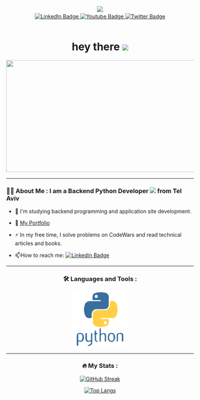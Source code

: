 <div id="header" align="center">
  <img src= "https://media.giphy.com/media/RbDKaczqWovIugyJmW/giphy.gif" width="100"/>
  <div id="badges">
  <a href="http://www.linkedin.com/in/Alexxconst">
  <img src="https://img.shields.io/badge/LinkedIn-blue?style=for-the-badge&logo=linkedin&logoColor=white" alt="LinkedIn Badge"/>
  </a>
  <a href="your-youtube-URL">
  <img src="https://img.shields.io/badge/YouTube-red?style=for-the-badge&logo=youtube&logoColor=white" alt="Youtube Badge"/>
  </a>
  <a href="your-twitter-URL">
  <img src="https://img.shields.io/badge/Twitter-blue?style=for-the-badge&logo=twitter&logoColor=white" alt="Twitter Badge"/>
  </a>
</div>
  <img src="https://komarev.com/ghpvc/?username=alexxconst&style=flat-square&color=blue" alt=""/>
  <h1>
  hey there
  <img src="https://media.giphy.com/media/hvRJCLFzcasrR4ia7z/giphy.gif" width="30px"/>
</h1>
</div>
<div align="center">
  <img src="https://media.giphy.com/media/dWesBcTLavkZuG35MI/giphy.gif" width="600" height="300"/>
</div>

---

### :man_technologist: About Me : I am a Backend Python Developer <img src="https://media.giphy.com/media/WUlplcMpOCEmTGBtBW/giphy.gif" width="30"> from Tel Aviv

- :telescope: I'm studying backend programming and application site development.

- :briefcase: <a href="https://alexxconst.github.io/">My Portfolio</a>

- :zap: In my free time, I solve problems on CodeWars and read technical articles and books.

- :mailbox:How to reach me: [![Linkedin Badge](https://img.shields.io/badge/-Alex-blue?style=flat&logo=Linkedin&logoColor=white)](https://www.linkedin.com/in/alexxconst)

---

<div  align="center">
  
### :hammer_and_wrench: Languages and Tools :
  <img src="https://raw.githubusercontent.com/devicons/devicon/ca28c779441053191ff11710fe24a9e6c23690d6/icons/python/python-original-wordmark.svg" width="150" height="150"/>
</div>

---
<div  align="center">
  
### :fire: My Stats : 
[![GitHub Streak](http://github-readme-streak-stats.herokuapp.com?user=alexxconst&theme=tokyonight&date_format=M%20j%5B%2C%20Y%5D)](https://git.io/streak-stats)

[![Top Langs](https://github-readme-stats.vercel.app/api/top-langs/?username=anuraghazra)](https://github.com/anuraghazra/github-readme-stats)
</div>
